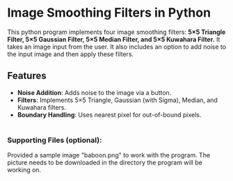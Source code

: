 # Image Smoothing Filters in Python

This python program implements four image smoothing filters: **5×5 Triangle Filter, 5×5 Gaussian Filter, 5×5 Median Filter, and 5×5 Kuwahara Filter.** It takes an image input from the user. It also includes an option to add noise to the input image and then apply these filters.

## Features
- **Noise Addition**: Adds noise to the image via a button.
- **Filters**: Implements 5×5 Triangle, Gaussian (with Sigma), Median, and Kuwahara filters.
- **Boundary Handling**: Uses nearest pixel for out-of-bound pixels.
<br><br>
### Supporting Files (optional):
Provided a sample image "baboon.png" to work with the program. The picture needs to be downloaded in the directory the program will be working on.
</p>
